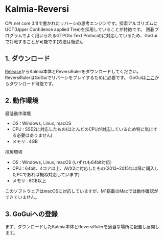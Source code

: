 # Kalmia-Reversi
C#(.net core 3.1)で書かれたリバーシの思考エンジンです。探索アルゴリズムにUCT(Upper Confidence applied Tree)を採用していることが特徴です。
囲碁プログラムでよく用いられるGTP(Go Text Protocol)に対応しているため、GoGuiで対戦することが可能です(方法は後述)。

## 1. ダウンロード
[Release](ここにURLを入れる)からKalmia本体とReversiRulerをダウンロードしてください。ReversiRulerはGoGuiでリバーシをプレイするために必要です。
GoGuiは[ここ](https://github.com/Remi-Coulom/gogui/releases)からダウンロード可能です。

## 2. 動作環境
最低動作環境
+ OS : Windows, Linux, macOS
+ CPU : SSE2に対応したもの(ほとんどのCPUが対応しているため特に気にする必要はありません)
+ メモリ : 4GB

推奨環境
+ OS : Windows, Linux, macOS (いずれも64bit対応)
+ CPU : 64bit、4コア以上、AVX2に対応したもの(2013~2015年以降に購入したPCであれば概ね対応しています)
+ メモリ : 8GB以上

このソフトウェアはmacOSに対応していますが、M1搭載のMacでは動作確認ができていません。

## 3. GoGuiへの登録
まず、ダウンロードしたKalmia本体とReversiRulerを適当な場所に配置し展開します。
